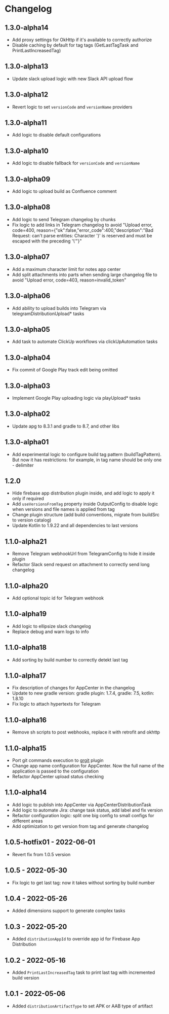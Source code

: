 # Changelog

## 1.3.0-alpha14
* Add proxy settings for OkHttp if it's available to correctly authorize
* Disable caching by default for tag tags (GetLastTagTask and PrintLastIncreasedTag)

## 1.3.0-alpha13
* Update slack upload logic with new Slack API upload flow

## 1.3.0-alpha12
* Revert logic to set `versionCode` and `versionName` providers

## 1.3.0-alpha11
* Add logic to disable default configurations

## 1.3.0-alpha10
* Add logic to disable fallback for `versionCode` and `versionName`

## 1.3.0-alpha09
* Add logic to upload build as Confluence comment

## 1.3.0-alpha08
* Add logic to send Telegram changelog by chunks
* Fix logic to add links in Telegram changelog to avoid "Upload error, code=400, reason={"ok":false,"error_code":400,"description":"Bad Request: can't parse entities: Character ')' is reserved and must be escaped with the preceding '\\'"}"

## 1.3.0-alpha07
* Add a maximum character limit for notes app center
* Add split attachments into parts when sending large changelog file to avoid "Upload error, code=403, reason=invalid_token"

## 1.3.0-alpha06
* Add ability to upload builds into Telegram via telegramDistributionUpload* tasks

## 1.3.0-alpha05
* Add task to automate ClickUp workflows via clickUpAutomation tasks

## 1.3.0-alpha04
* Fix commit of Google Play track edit being omitted

## 1.3.0-alpha03
* Implement Google Play uploading logic via playUpload* tasks

## 1.3.0-alpha02
* Update apg to 8.3.1 and gradle to 8.7, and other libs

## 1.3.0-alpha01
* Add experimental logic to configure build tag pattern (buildTagPattern). But now it has restrictions: for example, in tag name should be only one - delimiter

## 1.2.0
* Hide firebase app distribution plugin inside, and add logic to apply it only if required
* Add `useVersionsFromTag` property inside OutputConfig to disable logic when versions and file names is applied from tag   
* Change plugin structure (add build conventions, migrate from buildSrc to version catalog)
* Update Kotlin to 1.9.22 and all dependencies to last versions

## 1.1.0-alpha21
* Remove Telegram webhookUrl from TelegramConfig to hide it inside plugin
* Refactor Slack send request on attachment to correctly send long changelog 

## 1.1.0-alpha20
* Add optional topic id for Telegram webhook

## 1.1.0-alpha19
* Add logic to ellipsize slack changelog
* Replace debug and warn logs to info

## 1.1.0-alpha18
* Add sorting by build number to correctly detekt last tag

## 1.1.0-alpha17
* Fix description of changes for AppCenter in the changelog
* Update to new gradle version: gradle plugin: 1.7.4, gradle: 7.5, kotlin: 1.8.10
* Fix logic to attach hypertexts for Telegram

## 1.1.0-alpha16
* Remove sh scripts to post webhooks, replace it with retrofit and okhttp

## 1.1.0-alpha15
* Port git commands execution to [grgit](https://github.com/ajoberstar/grgit) plugin
* Change app name configuration for AppCenter. Now the full name of the application is passed to the configuration
* Refactor AppCenter upload status checking

## 1.1.0-alpha14
* Add logic to publish into AppCenter via AppCenterDistributionTask
* Add logic to automate Jira: change task status, add label and fix version
* Refactor configuration logic: split one big config to small configs for different areas
* Add optimization to get version from tag and generate changelog

## 1.0.5-hotfix01 - 2022-06-01

* Revert fix from 1.0.5 version

## 1.0.5 - 2022-05-30

* Fix logic to get last tag: now it takes without sorting by build number

## 1.0.4 - 2022-05-26

* Added dimensions support to generate complex tasks 

## 1.0.3 - 2022-05-20

* Added `distributionAppId` to override app id for Firebase App Distribution

## 1.0.2 - 2022-05-16

* Added `PrintLastIncreasedTag` task to print last tag with incremented build version 

## 1.0.1 - 2022-05-06

* Added `distributionArtifactType` to set APK or AAB type of artifact
